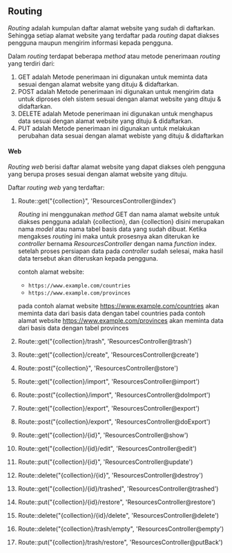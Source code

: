## Routing

*Routing* adalah kumpulan daftar alamat website yang sudah di daftarkan. Sehingga setiap alamat website yang terdaftar pada *routing* dapat diakses pengguna maupun mengirim informasi kepada pengguna.

Dalam *routing* terdapat beberapa *method* atau metode penerimaan *routing* yang terdiri dari:

1. GET adalah Metode penerimaan ini digunakan untuk meminta data sesuai dengan alamat website yang dituju & didaftarkan.
2. POST adalah Metode penerimaan ini digunakan untuk mengirim data untuk diproses oleh sistem sesuai dengan alamat website yang dituju & didaftarkan.
3. DELETE adalah Metode penerimaan ini digunakan untuk menghapus data sesuai dengan alamat website yang dituju & didaftarkan.
4. PUT adalah Metode penerimaan ini digunakan untuk melakukan perubahan data sesuai dengan alamat webiste yang dituju & didaftarkan

#### Web

*Routing web* berisi daftar alamat website yang dapat diakses oleh pengguna yang berupa proses sesuai dengan alamat website yang dituju.

Daftar *routing web* yang terdaftar:

1. Route::get("{collection}", 'ResourcesController@index')   
   
   *Routing* ini menggunakan *method* GET dan nama alamat website untuk diakses pengguna adalah {collection}, dan {collection} disini merupakan nama *model* atau nama tabel basis data yang sudah dibuat. Ketika mengakses *routing* ini maka untuk prosesnya akan diterukan ke *controller* bernama *ResourcesController* dengan nama *function* index. setelah proses persiapan data pada *controller* sudah selesai, maka hasil data tersebut akan diteruskan kepada pengguna.
   
   contoh alamat website:
   - `https://www.example.com/countries`
   - `https://www.example.com/provinces`

   pada contoh alamat website https://www.example.com/countries akan meminta data dari basis data dengan tabel countries
   pada contoh alamat website https://www.example.com/provinces akan meminta data dari basis data dengan tabel provinces

2. Route::get("{collection}/trash", 'ResourcesController@trash')
3. Route::get("{collection}/create", 'ResourcesController@create')
4. Route::post("{collection}", 'ResourcesController@store')
5. Route::get("{collection}/import", 'ResourcesController@import')
6. Route::post("{collection}/import", 'ResourcesController@doImport')
7. Route::get("{collection}/export", 'ResourcesController@export')
8. Route::post("{collection}/export", 'ResourcesController@doExport')
9. Route::get("{collection}/{id}", 'ResourcesController@show')
10. Route::get("{collection}/{id}/edit", 'ResourcesController@edit')
11. Route::put("{collection}/{id}", 'ResourcesController@update')
12. Route::delete("{collection}/{id}", 'ResourcesController@destroy')
13. Route::get("{collection}/{id}/trashed", 'ResourcesController@trashed')
14. Route::put("{collection}/{id}/restore", 'ResourcesController@restore')
15. Route::delete("{collection}/{id}/delete", 'ResourcesController@delete')
16. Route::delete("{collection}/trash/empty", 'ResourcesController@empty')
17. Route::put("{collection}/trash/restore", 'ResourcesController@putBack')